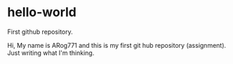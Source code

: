 # hello-world
First github repository.

Hi,
My name is ARog771 and this is my first git hub repository (assignment).
Just writing what I'm thinking.
